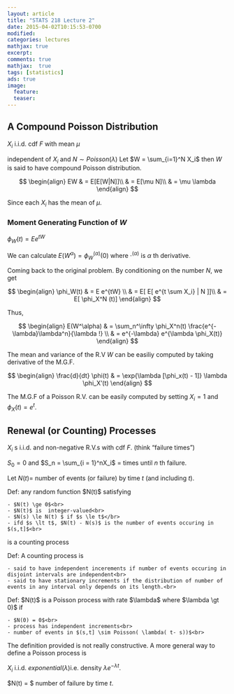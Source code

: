 ```yaml
---
layout: article
title: "STATS 218 Lecture 2"
date: 2015-04-02T10:15:53-0700
modified:
categories: lectures
mathjax: true
excerpt: 
comments: true
mathjax:  true
tags: [statistics]
ads: true
image:
  feature:
  teaser:
---
```


## A Compound Poisson Distribution

$X_i$ i.i.d. cdf $F$ with mean $\mu$

independent of $X_i$ and $N \sim Poisson(\lambda)$ Let $W = \sum_{i=1}^N X_i$ then $W$ is said to have compound Poisson distribution.

$$
\begin{align}
EW & = E[E[W|N]]\\
& = E[\mu N]\\
& = \mu \lambda
\end{align}
$$

Since each $X_i$ has the mean of $\mu$.

### Moment Generating Function of $W$

$\phi_W(t) = E e^{tW}$

We can calculate $E(W^\alpha) = \phi_W^{(\alpha)}(0)$ where $\cdot^{(\alpha)}$ is $\alpha$ th derivative.

Coming back to the original problem. By conditioning on the number $N$, we get

$$
\begin{align}
\phi_W(t) & = E e^{tW} \\
& = E[ E[ e^{t \sum X_i} | N ]]\\
& = E[ \phi_X^N (t)]
\end{align}
$$

Thus,

$$
\begin{align}
E(W^\alpha) & = \sum_n^\infty \phi_X^n(t) \frac{e^{-\lambda}\lambda^n}{\lambda !} \\
& = e^{-\lambda} e^{\lambda \phi_X(t)}
\end{align}
$$

The mean and variance of the R.V $W$ can be easiliy computed by taking derivative of the M.G.F.

$$
\begin{align}
\frac{d}{dt} \phi(t) & = \exp{\lambda [\phi_x(t) - 1]} \lambda \phi_X’(t)
\end{align}
$$

The M.G.F of a Poisson R.V. can be easily computed by setting $X_i = 1$ and  $\phi_X(t) = e^t$.


## Renewal (or Counting) Processes

$X_i$ s i.i.d. and non-negative R.V.s with cdf $F$. (think “failure times”)

$S_0 = 0$ and $S_n = \sum_{i = 1}^nX_i$ = times until $n$ th failure.

Let $N(t)=$ number of events (or failure) by time $t$ (and including $t$).

<div class="notice">
Def: any random function $N(t)$ satisfying<br>

	- $N(t) \ge 0$<br>
	- $N(t)$ is  integer-valued<br>
	- $N(s) \le N(t) $ if $s \le t$</br>
	- ifd $s \lt t$, $N(t) - N(s)$ is the number of events occuring in $(s,t]$<br>

is a counting process
</div>


<div class="notice">
Def: A counting process is <br>

	- said to have independent incerements if number of events occuring in disjoint intervals are independent<br>
	- said to have stationary increments if the distribution of number of events in any interval only depends on its length.<br>
</div>

<div class="notice">
Def: $N(t)$ is a Poisson process with rate $\lambda$ where $\lambda \gt 0)$ if <br>

	- $N(0) = 0$<br>
	- process has independent increments<br>
	- number of events in $(s,t] \sim Poisson( \lambda( t- s))$<br>
</div>

The definition provided is not really constructive. A more general way to define a Poisson process is

$X_i$ i.i.d. $exponential(\lambda)$i.e. density $\lambda e^{-\lambda t}$.

$N(t) = $ number of failure by time $t$. 

		
